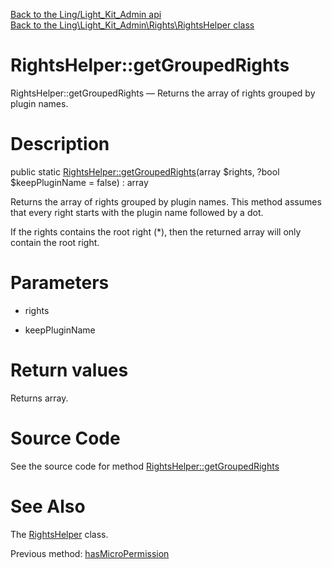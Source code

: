 [Back to the Ling/Light_Kit_Admin api](https://github.com/lingtalfi/Light_Kit_Admin/blob/master/doc/api/Ling/Light_Kit_Admin.md)<br>
[Back to the Ling\Light_Kit_Admin\Rights\RightsHelper class](https://github.com/lingtalfi/Light_Kit_Admin/blob/master/doc/api/Ling/Light_Kit_Admin/Rights/RightsHelper.md)


RightsHelper::getGroupedRights
================



RightsHelper::getGroupedRights — Returns the array of rights grouped by plugin names.




Description
================


public static [RightsHelper::getGroupedRights](https://github.com/lingtalfi/Light_Kit_Admin/blob/master/doc/api/Ling/Light_Kit_Admin/Rights/RightsHelper/getGroupedRights.md)(array $rights, ?bool $keepPluginName = false) : array




Returns the array of rights grouped by plugin names.
This method assumes that every right starts with the plugin name followed by a dot.

If the rights contains the root right (*), then the returned array will only contain the root right.




Parameters
================


- rights

    

- keepPluginName

    


Return values
================

Returns array.








Source Code
===========
See the source code for method [RightsHelper::getGroupedRights](https://github.com/lingtalfi/Light_Kit_Admin/blob/master/Rights/RightsHelper.php#L101-L126)


See Also
================

The [RightsHelper](https://github.com/lingtalfi/Light_Kit_Admin/blob/master/doc/api/Ling/Light_Kit_Admin/Rights/RightsHelper.md) class.

Previous method: [hasMicroPermission](https://github.com/lingtalfi/Light_Kit_Admin/blob/master/doc/api/Ling/Light_Kit_Admin/Rights/RightsHelper/hasMicroPermission.md)<br>

